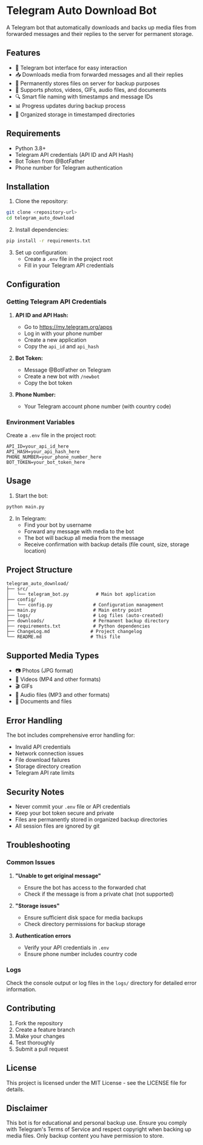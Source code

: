 # Telegram Auto Download Bot

A Telegram bot that automatically downloads and backs up media files from forwarded messages and their replies to the server for permanent storage.

## Features

- 🤖 Telegram bot interface for easy interaction
- 📥 Downloads media from forwarded messages and all their replies
- 💾 Permanently stores files on server for backup purposes
- 🎯 Supports photos, videos, GIFs, audio files, and documents
- 🔍 Smart file naming with timestamps and message IDs
- 📊 Progress updates during backup process
- 📁 Organized storage in timestamped directories

## Requirements

- Python 3.8+
- Telegram API credentials (API ID and API Hash)
- Bot Token from @BotFather
- Phone number for Telegram authentication

## Installation

1. Clone the repository:

```bash
git clone <repository-url>
cd telegram_auto_download
```

2. Install dependencies:

```bash
pip install -r requirements.txt
```

3. Set up configuration:
   - Create a `.env` file in the project root
   - Fill in your Telegram API credentials

## Configuration

### Getting Telegram API Credentials

1. **API ID and API Hash:**
   - Go to <https://my.telegram.org/apps>
   - Log in with your phone number
   - Create a new application
   - Copy the `api_id` and `api_hash`

2. **Bot Token:**
   - Message @BotFather on Telegram
   - Create a new bot with `/newbot`
   - Copy the bot token

3. **Phone Number:**
   - Your Telegram account phone number (with country code)

### Environment Variables

Create a `.env` file in the project root:

```env
API_ID=your_api_id_here
API_HASH=your_api_hash_here
PHONE_NUMBER=your_phone_number_here
BOT_TOKEN=your_bot_token_here
```

## Usage

1. Start the bot:

```bash
python main.py
```

2. In Telegram:
   - Find your bot by username
   - Forward any message with media to the bot
   - The bot will backup all media from the message
   - Receive confirmation with backup details (file count, size, storage location)

## Project Structure

```
telegram_auto_download/
├── src/
│   └── telegram_bot.py          # Main bot application
├── config/
│   └── config.py               # Configuration management
├── main.py                     # Main entry point
├── logs/                       # Log files (auto-created)
├── downloads/                  # Permanent backup directory
├── requirements.txt            # Python dependencies
├── ChangeLog.md               # Project changelog
└── README.md                  # This file
```

## Supported Media Types

- 📷 Photos (JPG format)
- 🎥 Videos (MP4 and other formats)
- 🎬 GIFs
- 🎵 Audio files (MP3 and other formats)
- 📄 Documents and files

## Error Handling

The bot includes comprehensive error handling for:

- Invalid API credentials
- Network connection issues
- File download failures
- Storage directory creation
- Telegram API rate limits

## Security Notes

- Never commit your `.env` file or API credentials
- Keep your bot token secure and private
- Files are permanently stored in organized backup directories
- All session files are ignored by git

## Troubleshooting

### Common Issues

1. **"Unable to get original message"**
   - Ensure the bot has access to the forwarded chat
   - Check if the message is from a private chat (not supported)

2. **"Storage issues"**
   - Ensure sufficient disk space for media backups
   - Check directory permissions for backup storage

3. **Authentication errors**
   - Verify your API credentials in `.env`
   - Ensure phone number includes country code

### Logs

Check the console output or log files in the `logs/` directory for detailed error information.

## Contributing

1. Fork the repository
2. Create a feature branch
3. Make your changes
4. Test thoroughly
5. Submit a pull request

## License

This project is licensed under the MIT License - see the LICENSE file for details.

## Disclaimer

This bot is for educational and personal backup use. Ensure you comply with Telegram's Terms of Service and respect copyright when backing up media files. Only backup content you have permission to store.
